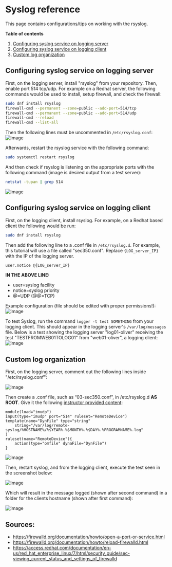 # Syslog reference

This page contains configurations/tips on working with the rsyslog.

**Table of contents**

1. [Configuring syslog service on logging server](#configuring-syslog-service-on-logging-server)
2. [Configuring syslog service on logging client](#configuring-syslog-service-on-logging-client)
3. [Custom log organization](#custom-log-organization)

## Configuring syslog service on logging server

First, on the logging server, install "rsyslog" from your repository. Then, enable port 514 tcp/udp. For example on a Redhat server, the following commands would be used to install, setup firewall, and check the firewall:

```bash
sudo dnf install rsyslog  
firewall-cmd --permanent --zone=public --add-port=514/tcp  
firewall-cmd --permanent --zone=public --add-port=514/udp  
firewall-cmd --reload  
firewall-cmd --list-all
```

Then the following lines must be uncommented in `/etc/rsyslog.conf`:
![image](https://user-images.githubusercontent.com/71083461/212767775-7454ce85-6b1d-4ec7-b525-7fed245863f7.png)

Afterwards, restart the rsyslog service with the following command:

```bash
sudo systemctl restart rsyslog
```

And then check if rsyslog is listening on the appropriate ports with the following command (image is desired output from a test server):

```bash
netstat -tupan | grep 514
```

![image](https://user-images.githubusercontent.com/71083461/212768235-a94d145f-2ec0-40ef-804b-935fe4082250.png)

## Configuring syslog service on logging client

First, on the logging client, install rsyslog. For example, on a Redhat based client the following would be run:

```bash
sudo dnf install rsyslog 
```

Then add the following line to a .conf file in `/etc/rsyslog.d`. For example, this tutorial will use a file called "sec350.conf". Replace `{LOG_server_IP}` with the IP of the logging server.

```bash
user.notice @{LOG_server_IP}
```

**IN THE ABOVE LINE:**

* user=syslog facility
* notice=syslog priority
* @=UDP (@@=TCP)

Example configuration (file should be edited with proper permissions!):
![image](https://user-images.githubusercontent.com/71083461/212943446-58e2143f-b867-4f8a-9c89-1c4801f127c9.png)

To test Syslog, run the command `logger -t test SOMETHING` from your logging client. This should appear in the logging server's `/var/log/messages` file. Below is a test showing the logging server "log01-oliver" receiving the test "TESTFROMWEB01TOLOG01" from "web01-oliver", a logging client:
![image](https://user-images.githubusercontent.com/71083461/212769825-b12dfe85-7b96-46f6-9c12-1355314d2d61.png)

## Custom log organization

First, on the logging server, comment out the following lines inside "/etc/rsyslog.conf":

![image](https://user-images.githubusercontent.com/71083461/214687950-57827681-960f-41fd-83ef-268275c863fe.png)  

Then create a .conf file, such as “03-sec350.conf”, in /etc/rsyslog.d **AS ROOT**. Give it the following [instructor provided content](https://raw.githubusercontent.com/gmcyber/sec350-share/main/03-sec350.conf):

```
module(load="imudp")
input(type="imudp" port="514" ruleset="RemoteDevice")
template(name="DynFile" type="string"
    string="/var/log/remote-syslog/%HOSTNAME%/%$YEAR%.%$MONTH%.%$DAY%.%PROGRAMNAME%.log"
)
ruleset(name="RemoteDevice"){
    action(type="omfile" dynaFile="DynFile")
}
```

![image](https://user-images.githubusercontent.com/71083461/214688465-af6b3636-97a5-4d9d-8ef6-efa03aa3e69e.png)  

Then, restart syslog, and from the logging client, execute the test seen in the screenshot below:

![image](https://user-images.githubusercontent.com/71083461/214688669-8fbfa865-8083-4908-af01-05c1712ce1cf.png)

Which will result in the message logged (shown after second command) in a folder for the clients hostname (shown after first command):

![image](https://user-images.githubusercontent.com/71083461/214689060-4af191b9-72d0-4120-b709-09409e925229.png)  

## Sources:

- https://firewalld.org/documentation/howto/open-a-port-or-service.html
- https://firewalld.org/documentation/howto/reload-firewalld.html
- https://access.redhat.com/documentation/en-us/red_hat_enterprise_linux/7/html/security_guide/sec-viewing_current_status_and_settings_of_firewalld
